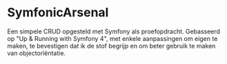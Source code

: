 # SymfonicArsenal
Een simpele CRUD opgesteld met Symfony als proefopdracht. Gebasseerd op "Up & Running with Symfony 4", met enkele aanpassingen om eigen te maken, te bevestigen dat ik de stof begrijp en om beter gebruik te maken van objectoriëntatie.
